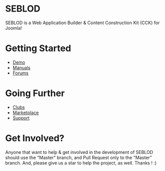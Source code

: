 SEBLOD
======

SEBLOD is a Web Application Builder &amp; Content Construction Kit (CCK) for Joomla!

Getting Started
======
- <a href="https://demo.seblod.com" target="_blank">Demo</a>
- <a href="https://www.seblod.com/resources/manuals" target="_blank">Manuals</a>
- <a href="https://www.seblod.com/community/forums" target="_blank">Forums</a>

Going Further
======
- <a href="https://www.seblod.com/store/clubs" target="_blank">Clubs</a>
- <a href="https://www.seblod.com/store/extensions" target="_blank">Marketplace</a>
- <a href="https://www.seblod.com/store/services" target="_blank">Support</a>

Get Involved?
======
Anyone that want to help & get involved in the development of SEBLOD should use the "Master" branch, and Pull Request only to the "Master" branch.
And, please give us a star to help the project, as well. Thanks ! :)